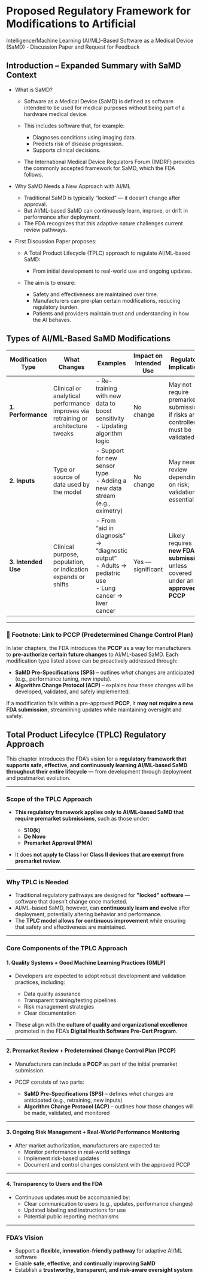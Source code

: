 # Proposed Regulatory Framework for Modifications to Artificial

Intelligence/Machine Learning (AI/ML)-Based Software as a Medical Device
(SaMD) - Discussion Paper and Request for Feedback

## Introduction – Expanded Summary with SaMD Context

- What is SaMD?
  - Software as a Medical Device (SaMD) is defined as software intended to be used for medical purposes without being part of a hardware medical device.
  - This includes software that, for example:
    - Diagnoses conditions using imaging data.
    - Predicts risk of disease progression.
    - Supports clinical decisions.

  - The International Medical Device Regulators Forum (IMDRF) provides the commonly accepted framework for SaMD, which the FDA follows.

- Why SaMD Needs a New Approach with AI/ML

  - Traditional SaMD is typically “locked” — it doesn’t change after approval.
  - But AI/ML-based SaMD can continuously learn, improve, or drift in performance after deployment.
  - The FDA recognizes that this adaptive nature challenges current review pathways.

- First Discussion Paper proposes:

  - A Total Product Lifecycle (TPLC) approach to regulate AI/ML-based SaMD:
    - From initial development to real-world use and ongoing updates.

  - The aim is to ensure:

    - Safety and effectiveness are maintained over time.
    - Manufacturers can pre-plan certain modifications, reducing regulatory burden.
    - Patients and providers maintain trust and understanding in how the AI behaves.

## Types of AI/ML-Based SaMD Modifications

| **Modification Type** | **What Changes** | **Examples** | **Impact on Intended Use** | **Regulatory Implications** |
|------------------------|------------------|--------------|-----------------------------|-----------------------------|
| **1. Performance** | Clinical or analytical performance improves via retraining or architecture tweaks | - Re-training with new data to boost sensitivity<br>- Updating algorithm logic | No change | May not require premarket submission if risks are controlled; must be validated |
| **2. Inputs** | Type or source of data used by the model | - Support for new sensor type<br>- Adding a new data stream (e.g., oximetry) | No change | May need review depending on risk; validation is essential |
| **3. Intended Use** | Clinical purpose, population, or indication expands or shifts | - From “aid in diagnosis” → “diagnostic output”<br>- Adults → pediatric use<br>- Lung cancer → liver cancer | Yes — significant | Likely requires **new FDA submission** unless covered under an **approved PCCP** |

---

### 📎 Footnote: Link to PCCP (Predetermined Change Control Plan)

In later chapters, the FDA introduces the **PCCP** as a way for manufacturers to **pre-authorize certain future changes** to AI/ML-based SaMD. Each modification type listed above can be proactively addressed through:

- **SaMD Pre-Specifications (SPS)** – outlines *what* changes are anticipated (e.g., performance tuning, new inputs).
- **Algorithm Change Protocol (ACP)** – explains *how* these changes will be developed, validated, and safely implemented.

If a modification falls within a pre-approved **PCCP**, it **may not require a new FDA submission**, streamlining updates while maintaining oversight and safety.


## Total Product Lifecylce (TPLC) Regulatory Approach

This chapter introduces the FDA’s vision for a **regulatory framework that supports safe, effective, and continuously learning AI/ML-based SaMD throughout their entire lifecycle** — from development through deployment and postmarket evolution.

---

### Scope of the TPLC Approach

- **This regulatory framework applies only to AI/ML-based SaMD that require premarket submissions**, such as those under:
  - **510(k)**
  - **De Novo**
  - **Premarket Approval (PMA)**

- It does **not apply to Class I or Class II devices that are exempt from premarket review**.

---

### Why TPLC is Needed

- Traditional regulatory pathways are designed for **"locked" software** — software that doesn’t change once marketed.
- AI/ML-based SaMD, however, can **continuously learn and evolve** after deployment, potentially altering behavior and performance.
- The **TPLC model allows for continuous improvement** while ensuring that safety and effectiveness are maintained.

---

### Core Components of the TPLC Approach

#### 1. Quality Systems + Good Machine Learning Practices (GMLP)

- Developers are expected to adopt robust development and validation practices, including:
  - Data quality assurance
  - Transparent training/testing pipelines
  - Risk management strategies
  - Clear documentation

- These align with the **culture of quality and organizational excellence** promoted in the FDA’s **Digital Health Software Pre-Cert Program**.

---

#### 2. Premarket Review + Predetermined Change Control Plan (PCCP)

- Manufacturers can include a **PCCP** as part of the initial premarket submission.

- PCCP consists of two parts:
  - **SaMD Pre-Specifications (SPS)** – defines *what* changes are anticipated (e.g., retraining, new inputs)
  - **Algorithm Change Protocol (ACP)** – outlines *how* those changes will be made, validated, and monitored

---

#### 3. Ongoing Risk Management + Real-World Performance Monitoring

- After market authorization, manufacturers are expected to:
  - Monitor performance in real-world settings
  - Implement risk-based updates
  - Document and control changes consistent with the approved PCCP

---

#### 4. Transparency to Users and the FDA

- Continuous updates must be accompanied by:
  - Clear communication to users (e.g., updates, performance changes)
  - Updated labeling and instructions for use
  - Potential public reporting mechanisms

---

### FDA’s Vision

- Support a **flexible, innovation-friendly pathway** for adaptive AI/ML software
- Enable **safe, effective, and continually improving SaMD**
- Establish a **trustworthy, transparent, and risk-aware oversight system**
